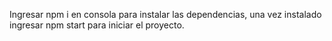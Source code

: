 Ingresar npm i en consola para instalar las dependencias, una vez instalado ingresar npm start para iniciar el proyecto.
